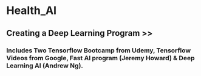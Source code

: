 # Health_AI
## Creating a Deep Learning Program >> 
### Includes Two Tensorflow Bootcamp from Udemy, Tensorflow Videos from Google, Fast AI program (Jeremy Howard) & Deep Learning AI (Andrew Ng). 
